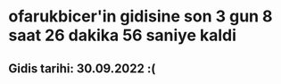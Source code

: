 # ofarukbicer'in gidisine son 3 gun 8 saat 26 dakika 56 saniye kaldi

## Gidis tarihi: 30.09.2022 :(